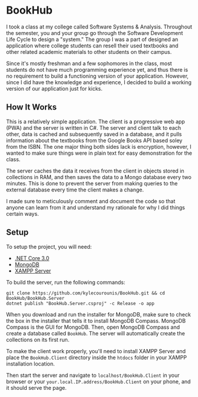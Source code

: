 # BookHub
I took a class at my college called Software Systems & Analysis. Throughout the semester, you and your group go through the Software Development Life Cycle to design a "system." The group I was a part of designed an application where college students can resell their used textbooks and other related academic materials to other students on their campus.

Since it's mostly freshman and a few sophomores in the class, most students do not have much programming experience yet, and thus there is no requirement to build a functioning version of your application. However, since I did have the knowledge and experience, I decided to build a working version of our application just for kicks. 

## How It Works
This is a relatively simple application. The client is a progressive web app (PWA) and the server is written in C#. The server and client talk to each other, data is cached and subsequently saved in a database, and it pulls information about the textbooks from the Google Books API based soley from the ISBN. The one major thing both sides lack is encryption, however, I wanted to make sure things were in plain text for easy demonstration for the class.

The server caches the data it receives from the client in objects stored in collections in RAM, and then saves the data to a Mongo database every two minutes. This is done to prevent the server from making queries to the external database every time the client makes a change. 

I made sure to meticulously comment and document the code so that anyone can learn from it and understand my rationale for why I did things certain ways. 

## Setup
To setup the project, you will need:
* [.NET Core 3.0](https://dotnet.microsoft.com/en-us/download/dotnet/3.0)
* [MongoDB](https://www.mongodb.com/try/download/community)
* [XAMPP Server](https://www.apachefriends.org/download.html)

To build the server, run the following commands: 
```
git clone https://github.com/kylecourounis/BookHub.git && cd BookHub/BookHub.Server
dotnet publish "BookHub.Server.csproj" -c Release -o app
```

When you download and run the installer for MongoDB, make sure to check the box in the installer that tells it to install MongoDB Compass. MongoDB Compass is the GUI for MongoDB. Then, open MongoDB Compass and create a database called `BookHub`. The server will automatically create the collections on its first run.

To make the client work properly, you'll need to install XAMPP Server and place the `BookHub.Client` directory inside the `htdocs` folder in your XAMPP installation location.

Then start the server and navigate to `localhost/BookHub.Client` in your browser or your `your.local.IP.address/BookHub.Client` on your phone, and it should serve the page.